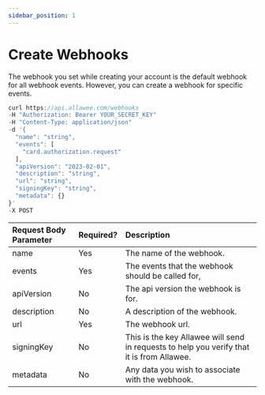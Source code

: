 ```yaml
---
sidebar_position: 1
---
```


# Create Webhooks

The webhook you set while creating your account is the default webhook for all webhook events. However, you can create a webhook for specific events.

```js title="Sample Request"
curl https://api.allawee.com/webhooks
-H "Authorization: Bearer YOUR_SECRET_KEY"
-H "Content-Type: application/json"
-d '{
  "name": "string",
  "events": [
    "card.authorization.request"
  ],
  "apiVersion": "2023-02-01",
  "description": "string",
  "url": "string",
  "signingKey": "string",
  "metadata": {}
}'
-X POST
```

| Request Body Parameter | Required? | Description |
| :---- | :---- | :---- |
| name | Yes | The name of the webhook. |
| events | Yes | The events that the webhook should be called for, |
| apiVersion | No | The api version the webhook is for. |
| description | No | A description of the webhook. |
| url | Yes | The webhook url. |
| signingKey | No | This is the key Allawee will send in requests to help you verify that it is from Allawee. |
| metadata | No | Any data you wish to associate with the webhook. |

